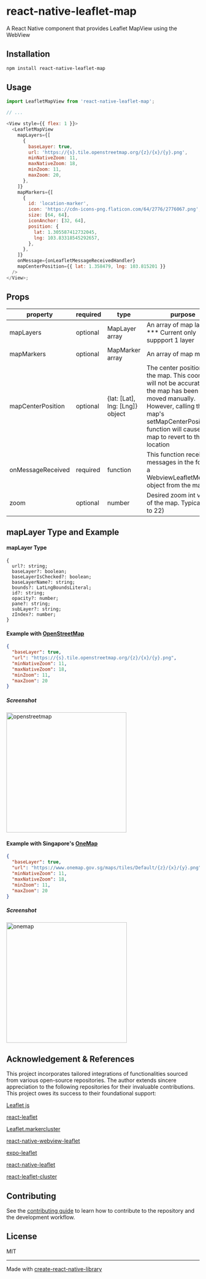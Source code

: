 # react-native-leaflet-map

A React Native component that provides Leaflet MapView using the WebView

## Installation

```sh
npm install react-native-leaflet-map
```

## Usage

```js
import LeafletMapView from 'react-native-leaflet-map';

// ...

<View style={{ flex: 1 }}>
  <LeafletMapView
    mapLayers={[
      {
        baseLayer: true,
        url: 'https://{s}.tile.openstreetmap.org/{z}/{x}/{y}.png',
        minNativeZoom: 11,
        maxNativeZoom: 18,
        minZoom: 11,
        maxZoom: 20,
      },
    ]}
    mapMarkers={[
      {
        id: 'location-marker',
        icon: 'https://cdn-icons-png.flaticon.com/64/2776/2776067.png',
        size: [64, 64],
        iconAnchor: [32, 64],
        position: {
          lat: 1.305587412732045,
          lng: 103.83318545292657,
        },
      },
    ]}
    onMessage={onLeafletMessageReceivedHandler}
    mapCenterPosition={{ lat: 1.358479, lng: 103.815201 }}
  />
</View>;
```

## Props

| property          | required | type                            | purpose                                                                                                                                                                                                         |
| ----------------- | -------- | ------------------------------- | --------------------------------------------------------------------------------------------------------------------------------------------------------------------------------------------------------------- |
| mapLayers         | optional | MapLayer array                  | An array of map layers \*\*\* Current only suppport 1 layer                                                                                                                                                     |
| mapMarkers        | optional | MapMarker array                 | An array of map markers                                                                                                                                                                                         |
| mapCenterPosition | optional | {lat: [Lat], lng: [Lng]} object | The center position of the map. This coordinate will not be accurate if the map has been moved manually. However, calling the map's setMapCenterPosition function will cause the map to revert to this location |
| onMessageReceived | required | function                        | This function receives messages in the form of a WebviewLeafletMessage object from the map                                                                                                                      |
| zoom              | optional | number                          | Desired zoom int value of the map. Typically (1 to 22)                                                                                                                                                          |

## mapLayer Type and Example

#### mapLayer Type

```
{
  url?: string;
  baseLayer?: boolean;
  baseLayerIsChecked?: boolean;
  baseLayerName?: string;
  bounds?: LatLngBoundsLiteral;
  id?: string;
  opacity?: number;
  pane?: string;
  subLayer?: string;
  zIndex?: number;
}
```

#### Example with [OpenStreetMap](https://www.openstreetmap.org)

```json
{
  "baseLayer": true,
  "url": "https://{s}.tile.openstreetmap.org/{z}/{x}/{y}.png",
  "minNativeZoom": 11,
  "maxNativeZoom": 18,
  "minZoom": 11,
  "maxZoom": 20
}
```
##### Screenshot
<img width="313" alt="openstreetmap" src="https://github.com/weishenho/react-native-leaflet-map/assets/15232303/e011729b-1951-4ff2-8a9b-30de571552f1">


#### Example with Singapore's [OneMap](https://www.onemap.gov.sg/docs/maps/index.html)

```json
{
  "baseLayer": true,
  "url": "https://www.onemap.gov.sg/maps/tiles/Default/{z}/{x}/{y}.png",
  "minNativeZoom": 11,
  "maxNativeZoom": 18,
  "minZoom": 11,
  "maxZoom": 20
}
```
##### Screenshot
<img width="314" alt="onemap" src="https://github.com/weishenho/react-native-leaflet-map/assets/15232303/bb1f6eae-d6c2-4131-afb6-6ca928265b35">



## Acknowledgement & References

This project incorporates tailored integrations of functionalities sourced from various open-source repositories. The author extends sincere appreciation to the following repositories for their invaluable contributions. This project owes its success to their foundational support:

[Leaflet js](https://leafletjs.com/)

[react-leaflet](https://react-leaflet.js.org/)

[Leaflet.markercluster](https://github.com/Leaflet/Leaflet.markercluster)

[react-native-webview-leaflet](https://github.com/reggie3/react-native-webview-leaflet)

[expo-leaflet](https://github.com/Dean177/expo-leaflet)

[react-native-leaflet](https://github.com/pavel-corsaghin/react-native-leaflet)

[react-leaflet-cluster](https://github.com/akursat/react-leaflet-cluster)

## Contributing

See the [contributing guide](CONTRIBUTING.md) to learn how to contribute to the repository and the development workflow.

## License

MIT

---

Made with [create-react-native-library](https://github.com/callstack/react-native-builder-bob)
